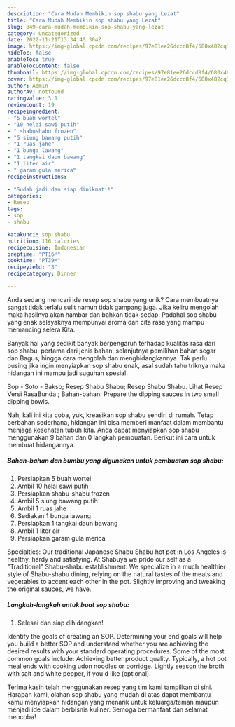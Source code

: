 ```yaml
---
description: "Cara Mudah Membikin sop shabu yang Lezat"
title: "Cara Mudah Membikin sop shabu yang Lezat"
slug: 849-cara-mudah-membikin-sop-shabu-yang-lezat
category: Uncategorized
date: 2022-11-21T13:34:40.304Z
image: https://img-global.cpcdn.com/recipes/97e81ee26dccd8f4/680x482cq70/sop-shabu-foto-resep-utama.jpg
hideToc: false
enableToc: true
enableTocContent: false
thumbnail: https://img-global.cpcdn.com/recipes/97e81ee26dccd8f4/680x482cq70/sop-shabu-foto-resep-utama.jpg
cover: https://img-global.cpcdn.com/recipes/97e81ee26dccd8f4/680x482cq70/sop-shabu-foto-resep-utama.jpg
author: Admin
authorAv: notfound
ratingvalue: 3.1
reviewcount: 19
recipeingredient:
- "5 buah wortel"
- "10 helai sawi putih"
- " shabushabu frozen"
- "5 siung bawang putih"
- "1 ruas jahe"
- "1 bunga lawang"
- "1 tangkai daun bawang"
- "1 liter air"
- " garam gula merica"
recipeinstructions:

- "Sudah jadi dan siap dinikmati!"
categories:
- Resep
tags:
- sop
- shabu

katakunci: sop shabu 
nutrition: 116 calories
recipecuisine: Indonesian
preptime: "PT16M"
cooktime: "PT39M"
recipeyield: "3"
recipecategory: Dinner

---
```





Anda sedang mencari ide resep sop shabu yang unik? Cara membuatnya sangat tidak terlalu sulit namun tidak gampang juga. Jika keliru mengolah maka hasilnya akan hambar dan bahkan tidak sedap. Padahal sop shabu yang enak selayaknya mempunyai aroma dan cita rasa yang mampu memancing selera Kita.





Banyak hal yang sedikit banyak berpengaruh terhadap kualitas rasa dari sop shabu, pertama dari jenis bahan, selanjutnya pemilihan bahan segar dan Bagus, hingga cara mengolah dan menghidangkannya. Tak perlu pusing jika ingin menyiapkan sop shabu enak,      asal sudah tahu triknya maka hidangan ini mampu jadi suguhan spesial.














Sop - Soto - Bakso; Resep Shabu Shabu; Resep Shabu Shabu. Lihat Resep Versi RasaBunda ; Bahan-bahan. Prepare the dipping sauces in two small dipping bowls.






Nah, kali ini kita coba, yuk, kreasikan sop shabu sendiri di rumah. Tetap berbahan sederhana, hidangan ini bisa memberi manfaat dalam membantu menjaga kesehatan tubuh kita. Anda dapat menyiapkan sop shabu menggunakan 9 bahan dan 0 langkah pembuatan. Berikut ini cara untuk membuat hidangannya.

<!--inarticleads1-->

##### Bahan-bahan dan bumbu yang digunakan untuk pembuatan sop shabu:

1. Persiapkan 5 buah wortel
1. Ambil 10 helai sawi putih
1. Persiapkan  shabu-shabu frozen
1. Ambil 5 siung bawang putih
1. Ambil 1 ruas jahe
1. Sediakan 1 bunga lawang
1. Persiapkan 1 tangkai daun bawang
1. Ambil 1 liter air
1. Persiapkan  garam gula merica


Specialties: Our traditional Japanese Shabu Shabu hot pot in Los Angeles is healthy, hardy and satisfying. At Shabuya we pride our self as a &#34;Traditional&#34; Shabu-shabu establishment. We specialize in a much healthier style of Shabu-shabu dining, relying on the natural tastes of the meats and vegetables to accent each other in the pot. Slightly improving and tweaking the original sauces, we have. 

<!--inarticleads2-->

##### Langkah-langkah untuk buat sop shabu:


1. Selesai dan siap dihidangkan!

Identify the goals of creating an SOP. Determining your end goals will help you build a better SOP and understand whether you are achieving the desired results with your standard operating procedures. Some of the most common goals include: Achieving better product quality. Typically, a hot pot meal ends with cooking udon noodles or porridge. Lightly season the broth with salt and white pepper, if you&#39;d like (optional). 

Terima kasih telah menggunakan resep yang tim kami tampilkan di sini. Harapan kami, olahan sop shabu yang mudah di atas dapat membantu kamu menyiapkan hidangan yang menarik untuk keluarga/teman maupun menjadi ide dalam berbisnis kuliner. Semoga bermanfaat dan selamat mencoba!
